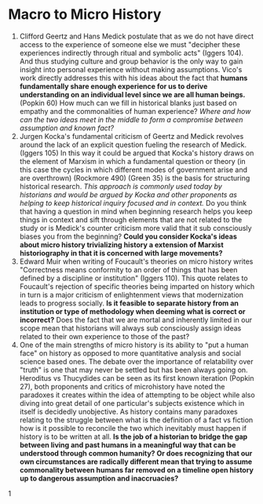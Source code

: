 # Macro to Micro History
1. Clifford Geertz and Hans Medick postulate that as we do not have direct access to the experience of someone else we must "decipher these experiences indirectly through ritual and symbolic acts" (Iggers 104). And thus studying culture and group behavior is the only way to gain insight into personal experience without making assumptions. Vico's work directly addresses this with his ideas about the fact that **humans fundamentally share enough experience for us to derive understanding on an individual level since we are all human beings.** (Popkin 60) How much can we fill in historical blanks just based on empathy and the commonalities of human experience? *Where and how can the two ideas meet in the middle to form a compromise between assumption and known fact?*
2. Jurgen Kocka's fundamental criticism of Geertz and Medick revolves around the lack of an explicit question fueling the research of Medick. (Iggers 105) In this way it could be argued that Kocka's history draws on the element of Marxism in which a fundamental question or theory (in this case the cycles in which different modes of government arise and are overthrown) (Rockmore 490) (Green 35) is the basis for structuring historical research. *This approach is commonly used today by historians and would be argued by Kocka and other proponents as helping to keep historical inquiry focused and in context.* Do you think that having a question in mind when beginning research helps you keep things in context and sift through elements that are not related to the study or is Medick's counter criticism more valid that it sub consciously biases you from the beginning? **Could you consider Kocka's ideas about micro history trivializing history a extension of Marxist historiography in that it is concerned with large movements?**
3. Edward Muir when writing of Foucault's theories on micro history writes "Correctness means conformity to an order of things that has been defined by a discipline or institution" (Iggers 110). This quote relates to Foucault's rejection of specific theories being imparted on history which in turn is a major criticism of enlightenment views that modernization leads to progress socially. **Is it feasible to separate history from an institution or type of methodology when deeming what is correct or incorrect?** Does the fact that we are mortal and inherently limited in our scope mean that historians will always sub consciously assign ideas related to their own experience to those of the past?
4. One of the main strengths of micro history is its ability to "put a human face" on history as opposed to more quantitative analysis and social science based ones. The debate over the importance of relatability over "truth" is one that may never be settled but has been always going on. Heroditus vs Thucydides can be seen as its first known iteration (Popkin 27), both proponents and critics of microhistory have noted the paradoxes it creates within the idea of attempting to be object while also diving into great detail of one particular's subjects existence which in itself is decidedly unobjective. As history contains many paradoxes relating to the struggle between what is the definition of a fact vs fiction how is it possible to reconcile the two which inevitably must happen if history is to be written at all. **Is the job of a historian to bridge the gap between living and past humans in a meaningful way that can be understood through common humanity? Or does recognizing that our own circumstances are radically different mean that trying to assume commonality between humans far removed on a timeline open history up to dangerous assumption and inaccruacies?**

1
